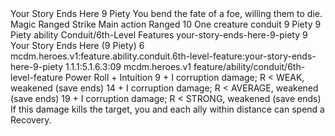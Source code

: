 <ability>
  <name>Your Story Ends Here</name>
  <cost>9 Piety</cost>
  <flavor>You bend the fate of a foe, willing them to die.</flavor>
  <keywords>
    <keyword>Magic</keyword>
    <keyword>Ranged</keyword>
    <keyword>Strike</keyword>
  </keywords>
  <type>Main action</type>
  <distance>Ranged 10</distance>
  <target>One creature</target>
  <metadata>
    <class>conduit</class>
    <cost>9 Piety</cost>
    <cost_amount>9</cost_amount>
    <cost_resource>Piety</cost_resource>
    <feature_type>ability</feature_type>
    <file_dpath>Conduit/6th-Level Features</file_dpath>
    <item_id>your-story-ends-here-9-piety</item_id>
    <item_index>9</item_index>
    <item_name>Your Story Ends Here (9 Piety)</item_name>
    <level>6</level>
    <scc>mcdm.heroes.v1:feature.ability.conduit.6th-level-feature:your-story-ends-here-9-piety</scc>
    <scdc>1.1.1:5.1.6.3:09</scdc>
    <source>mcdm.heroes.v1</source>
    <type>feature/ability/conduit/6th-level-feature</type>
  </metadata>
  <effects>
    <effect type="roll">
      <roll>Power Roll + Intuition</roll>
      <t1>9 + I corruption damage; R &lt; WEAK, weakened (save ends)</t1>
      <t2>14 + I corruption damage; R &lt; AVERAGE, weakened (save ends)</t2>
      <t3>19 + I corruption damage; R &lt; STRONG, weakened (save ends)</t3>
    </effect>
    <effect type="mundane">If this damage kills the target, you and each ally within distance can spend a Recovery.</effect>
  </effects>
</ability>
